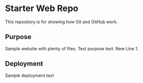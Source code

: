 # Starter Web Repo

This repository is for showing how Git and GitHub work.

## Purpose

Sample website with plenty of files. Test purpose text. New Line 1.

## Deployment

Sample deployment text